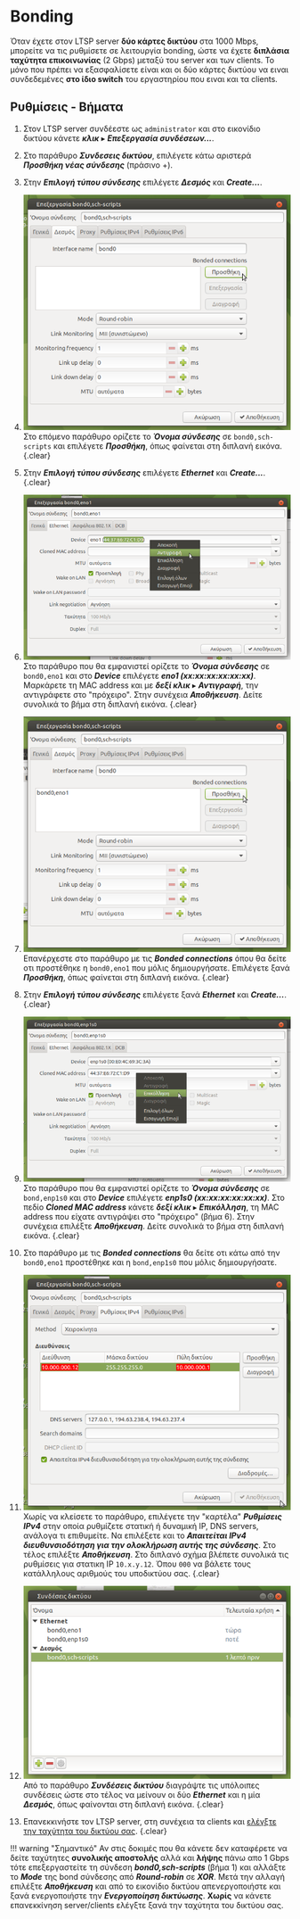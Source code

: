 # Bonding

Όταν έχετε στον LTSP server **δύο κάρτες δικτύου** στα 1000 Mbps, μπορείτε να
τις ρυθμίσετε σε λειτουργία bonding, ώστε να έχετε **διπλάσια ταχύτητα
επικοινωνίας** (2 Gbps) μεταξύ του server και των clients. Το μόνο που πρέπει
να εξασφαλίσετε είναι και οι δύο κάρτες δικτύου να ειναι συνδεδεμένες **στο
ίδιο switch** του εργαστηρίου που ειναι και τα clients.

## Ρυθμίσεις - Βήματα

1.  Στον LTSP server συνδέεστε ως `administrator` και στο εικονίδιο δικτύου
    κάνετε ***κλικ*** ▸ ***Επεξεργασία συνδέσεων...***.

2.  Στο παράθυρο ***Συνδεσεις δικτύου***, επιλέγετε κάτω αριστερά ***Προσθήκη
    νέας σύνδεσης*** (πράσινο +).

3.  Στην ***Επιλογή τύπου σύνδεσης*** επιλέγετε ***Δεσμός*** και
    ***Create...***.

4.  [![](add_bonded_con.png)](add_bonded_con.png)
    Στο επόμενο παράθυρο ορίζετε το ***Όνομα σύνδεσης*** σε `bond0,sch-scripts`
    και επιλέγετε ***Προσθήκη***, όπως φαίνεται στη διπλανή εικόνα.
    {.clear}

5.  Στην ***Επιλογή τύπου σύνδεσης*** επιλέγετε ***Ethernet*** και
    ***Create...***.
    {.clear}

6.  [![](set_eth_name_dev_eno1_copy_mac.png)](set_eth_name_dev_eno1_copy_mac.png)
    Στο παράθυρο που θα εμφανιστεί ορίζετε το ***Όνομα σύνδεσης*** σε
    `bond0,eno1` και στο ***Device*** επιλέγετε ***eno1 (xx:xx:xx:xx:xx:xx)***.
    Μαρκάρετε τη MAC address και με ***δεξί κλικ*** ▸ ***Αντιγραφή***, την
    αντιγράφετε στο "πρόχειρο". Στην συνέχεια ***Αποθήκευση***. Δείτε συνολικά
    το βήμα στη διπλανή εικόνα.
    {.clear}

7.  [![](add_2nd_bonded_con.png)](add_2nd_bonded_con.png)
    Επανέρχεστε στο παράθυρο με τις ***Bonded connections*** όπου θα δείτε οτι
    προστέθηκε η `bond0,eno1` που μόλις δημιουργήσατε. Επιλέγετε ξανά
    ***Προσθήκη***, όπως φαίνεται στη διπλανή εικόνα.
    {.clear}

8.  Στην ***Επιλογή τύπου σύνδεσης*** επιλέγετε ξανά ***Ethernet*** και
    ***Create...***.
    {.clear}

9.  [![](set_eth_name_dev_enp1s0_paste_mac.png)](set_eth_name_dev_enp1s0_paste_mac.png)
    Στο παράθυρο που θα εμφανιστεί ορίζετε το ***Όνομα σύνδεσης*** σε
    `bond,enp1s0` και στο ***Device*** επιλέγετε ***enp1s0
    (xx:xx:xx:xx:xx:xx)***. Στο πεδίο ***Cloned MAC address*** κάνετε ***δεξί
    κλικ*** ▸ ***Επικόλληση***, τη MAC address που είχατε αντιγράψει στο
    "πρόχειρο" (βήμα 6). Στην συνέχεια επιλέξτε ***Αποθήκευση***. Δείτε
    συνολικά το βήμα στη διπλανή εικόνα.
    {.clear}

10. Στο παράθυρο με τις ***Bonded connections*** θα δείτε οτι κάτω
    από την `bond0,eno1` προστέθηκε και η `bond,enp1s0` που μόλις
    δημιουργήσατε.

11. [![](ipv4_settings.png)](ipv4_settings.png)
    Χωρίς να κλείσετε το παράθυρο, επιλέγετε την "καρτέλα" ***Ρυθμίσεις IPv4***
    στην οποία ρυθμίζετε στατική ή δυναμική IP, DNS servers, ανάλογα τι
    επιθυμείτε. Να επιλέξετε και το ***Απαιτείται IPv4 διευθυνσιοδότηση για την
    ολοκλήρωση αυτής της σύνδεσης***. Στο τέλος επιλέξτε ***Αποθήκευση***. Στο
    διπλανό σχήμα βλέπετε συνολικά τις ρυθμίσεις για στατικη IP `10.x.y.12`.
    Όπου `000` να βάλετε τους κατάλληλους αριθμούς του υποδικτύου σας.
    {.clear}

12. [![](add_new_con_final.png)](add_new_con_final.png)
    Από το παράθυρο ***Συνδέσεις δικτύου*** διαγράψτε τις υπόλοιπες συνδέσεις
    ώστε στο τέλος να μείνουν οι δύο ***Ethernet*** και η μία ***Δεσμός***,
    όπως φαίνονται στη διπλανή εικόνα.
    {.clear}

13. Επανεκκινήστε τον LTSP server, στη συνέχεια τα clients και [ελέγξτε την
    ταχύτητα του δικτύου σας](../../epoptes/lan-benchmark.md).
    {.clear}

!!! warning "Σημαντικό"
    Αν στις δοκιμές που θα κάνετε δεν καταφέρετε να δείτε ταχύτητες **συνολικής
    αποστολής** αλλά και **λήψης** πάνω απο 1 Gbps τότε επεξεργαστείτε τη
    σύνδεση ***bond0,sch-scripts*** (βήμα 1) και αλλάξτε το ***Mode*** της bond
    σύνδεσης από ***Round-robin*** σε ***XOR***. Μετά την αλλαγή επιλέξτε
    ***Αποθήκευση*** και από το εικονίδιο δικτύου απενεργοποιήστε και ξανά
    ενεργοποιήστε την ***Ενεργοποίηση δικτύωσης***. **Χωρίς** να κάνετε
    επανεκκίνηση server/clients ελέγξτε ξανά την ταχύτητα του δικτύου σας.
